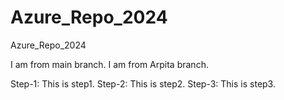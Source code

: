 # Azure_Repo_2024
Azure_Repo_2024

I am from main branch.
I am from Arpita branch.

Step-1: This is step1.
Step-2: This is step2.
Step-3: This is step3.
